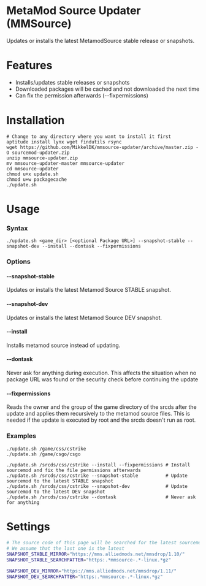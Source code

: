 MetaMod Source Updater (**MMSource**)
=================

Updates or installs the latest MetamodSource stable release or snapshots.

# Features

* Installs/updates stable releases or snapshots
* Downloaded packages will be cached and not downloaded the next time
* Can fix the permission afterwards (--fixpermissions)

# Installation

```shell
# Change to any directory where you want to install it first
aptitude install lynx wget findutils rsync
wget https://github.com/MikkelDK/mmsource-updater/archive/master.zip -O sourcemod-updater.zip
unzip mmsource-updater.zip
mv mmsource-updater-master mmsource-updater
cd mmsource-updater
chmod u+x update.sh
chmod u+w packagecache
./update.sh
```

# Usage

### Syntax
```shell
./update.sh <game_dir> [<optional Package URL>] --snapshot-stable --snapshot-dev --install --dontask --fixpermissions
```

### Options

#### --snapshot-stable

Updates or installs the latest Metamod Source STABLE snapshot.

#### --snapshot-dev

Updates or installs the latest Metamod Source DEV snapshot.

#### --install

Installs metamod source instead of updating.

#### --dontask

Never ask for anything during execution.
This affects the situation when no package URL was found or
the security check before continuing the update

#### --fixpermissions

Reads the owner and the group of the game directory of the srcds after the update
and applies them recursively to the metamod source files.
This is needed if the update is executed by root and the srcds doesn't run as root.

### Examples
```shell
./update.sh /game/css/cstrike
./update.sh /game/csgo/csgo

./update.sh /srcds/css/cstrike --install --fixpermissions # Install sourcemod and fix the file permissions afterwards
./update.sh /srcds/css/cstrike --snapshot-stable          # Update sourcemod to the latest STABLE snapshot
./update.sh /srcds/css/cstrike --snapshot-dev             # Update sourcemod to the latest DEV snapshot
./update.sh /srcds/css/cstrike --dontask                  # Never ask for anything
```

# Settings

```bash
# The source code of this page will be searched for the latest sourcemod package
# We assume that the last one is the latest
SNAPSHOT_STABLE_MIRROR="https://mms.alliedmods.net/mmsdrop/1.10/"
SNAPSHOT_STABLE_SEARCHPATTER="https:.*mmsource-.*-linux.*gz"

SNAPSHOT_DEV_MIRROR="https://mms.alliedmods.net/mmsdrop/1.11/"
SNAPSHOT_DEV_SEARCHPATTER="https:.*mmsource-.*-linux.*gz"
```

